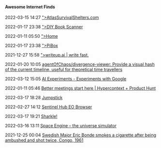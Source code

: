 ####  Awesome Internet Finds

2022-03-15 14:27 [&quot;&gt;AtlasSurvivalShelters.com](https://www.atlassurvivalshelters.com/)

2022-01-17 23:38 [&quot;&gt;DIY Book Scanner](https://www.diybookscanner.org/)

2022-01-11 05:50 [&quot;&gt;Home](https://wordbot.io/?ref=producthunt)

2022-01-17 23:38 [&quot;&gt;PiBox](https://pibox.io/)

2021-12-27 15:58 [&quot;&gt;writeup.ai | write fast.](https://writeup.ai/)

2022-01-20 10:05 [agentOfChaos/divergence-viewer: Provide a visual hash of the current timeline, useful for theoretical time travellers](https://github.com/agentOfChaos/divergence-viewer)

2022-03-12 15:05 [AI Experiments - Experiments with Google](https://experiments.withgoogle.com/collection/ai)

2022-01-11 05:46 [Better meetings start here | Hypercontext + Product Hunt](https://hypercontext.com/product-hunt?ref=ph_home&utm_campaign=product-hunt-2022&utm_content=website&utm_medium=referral&utm_source=product-hunt)

2022-03-17 18:28 [Jumpstick](https://jumpstick.app/)

2022-02-27 14:12 [Sentinel Hub EO Browser](https://apps.sentinel-hub.com/eo-browser/?zoom=6&lat=43.27721&lng=15.25452&themeId=DEFAULT-THEME&toTime=2022-01-18T10%3A54%3A34.408Z)

2022-03-17 19:21 [Sharkle!](https://sharkle.com/)

2022-03-16 13:11 [Space Engine – the universe simulator](https://spaceengine.org/)

2021-12-25 00:04 [Swedish Major Eric Bonde smokes a cigarette after being ambushed and shot twice, Congo, 1961](https://rarehistoricalphotos.com/swedish-major-eric-bonde-1961/)



